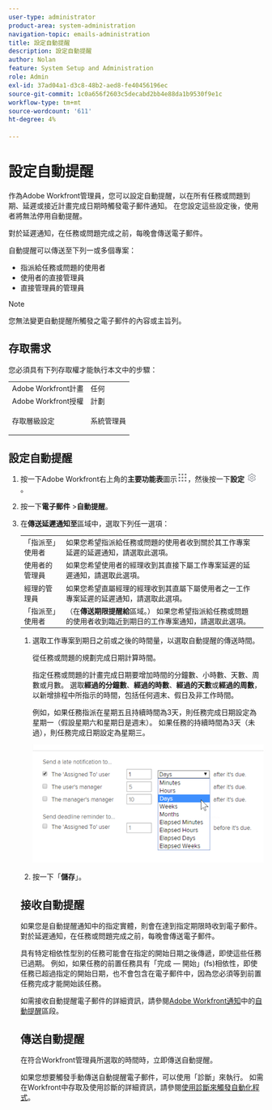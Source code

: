 ```yaml
---
user-type: administrator
product-area: system-administration
navigation-topic: emails-administration
title: 設定自動提醒
description: 設定自動提醒
author: Nolan
feature: System Setup and Administration
role: Admin
exl-id: 37ad04a1-d3c8-48b2-aed8-fe40456196ec
source-git-commit: 1c0a656f2603c5decabd2bb4e88da1b9530f9e1c
workflow-type: tm+mt
source-wordcount: '611'
ht-degree: 4%

---
```


# 設定自動提醒

<!--DON'T DELETE, DRAFT OR HIDE THIS ARTICLE. IT IS LINKED TO THE PRODUCT, THROUGH THE CONTEXT SENSITIVE HELP LINKS.-->

作為Adobe Workfront管理員，您可以設定自動提醒，以在所有任務或問題到期、延遲或接近計畫完成日期時觸發電子郵件通知。 在您設定這些設定後，使用者將無法停用自動提醒。

對於延遲通知，在任務或問題完成之前，每晚會傳送電子郵件。

自動提醒可以傳送至下列一或多個專案：

* 指派給任務或問題的使用者
* 使用者的直接管理員
* 直接管理員的管理員

>[!NOTE]
>
>您無法變更自動提醒所觸發之電子郵件的內容或主旨列。

## 存取需求

您必須具有下列存取權才能執行本文中的步驟：

<table style="table-layout:auto"> 
 <col> 
 <col> 
 <tbody> 
  <tr> 
   <td role="rowheader">Adobe Workfront計畫</td> 
   <td>任何</td> 
  </tr> 
  <tr> 
   <td role="rowheader">Adobe Workfront授權</td> 
   <td>計劃</td> 
  </tr> 
  <tr> 
   <td role="rowheader">存取層級設定</td> 
   <td> <p>系統管理員</p> </td> 
  </tr> 
 </tbody> 
</table>

## 設定自動提醒

1. 按一下Adobe Workfront右上角的&#x200B;**主要功能表**&#x200B;圖示![](assets/main-menu-icon.png)，然後按一下&#x200B;**設定** ![](assets/gear-icon-settings.png)。

1. 按一下&#x200B;**電子郵件** >**自動提醒**。

1. 在&#x200B;**傳送延遲通知至**&#x200B;區域中，選取下列任一選項：

   <table>
    <tr>
        <td>「指派至」使用者</td>
        <td>如果您希望指派給任務或問題的使用者收到關於其工作專案延遲的延遲通知，請選取此選項。</td>
        <td></td>
    </tr>
    <tr>
        <td>使用者的管理員</td>
        <td>如果您希望使用者的經理收到其直接下屬工作專案延遲的延遲通知，請選取此選項。</td>
        <td></td>
    </tr>
    <tr>
        <td>經理的管理員</td>
        <td>如果您希望直屬經理的經理收到其直屬下屬使用者之一工作專案延遲的延遲通知，請選取此選項。</td>
        <td></td>
    </tr>
    <tr>
        <td>「指派至」使用者</td>
        <td>（在<b>傳送期限提醒給</b>區域。） 如果您希望指派給任務或問題的使用者收到臨近到期日的工作專案通知，請選取此選項。</td>
        <td></td>
    </tr>
</table>

1. 選取工作專案到期日之前或之後的時間量，以選取自動提醒的傳送時間。

   從任務或問題的規劃完成日期計算時間。

   指定任務或問題的計畫完成日期要增加時間的分鐘數、小時數、天數、周數或月數。 選取&#x200B;**經過的分鐘數**、**經過的時數**、**經過的天數**&#x200B;或&#x200B;**經過的周數**，以新增排程中所指示的時間，包括任何週末、假日及非工作時間。

   例如，如果任務指派在星期五且持續時間為3天，則任務完成日期設定為星期一（假設星期六和星期日是週末）。 如果任務的持續時間為3天（未過），則任務完成日期設定為星期三。

   ![](assets/time-increments-for-automatic-reminder.png)

1. 按一下「**儲存**」。

## 接收自動提醒

如果您是自動提醒通知中的指定實體，則會在達到指定期限時收到電子郵件。 對於延遲通知，在任務或問題完成之前，每晚會傳送電子郵件。

具有特定相依性型別的任務可能會在指定的開始日期之後傳遞，即使這些任務已過期。 例如，如果任務的前置任務具有「完成 — 開始」(fs)相依性，即使任務已超過指定的開始日期，也不會包含在電子郵件中，因為您必須等到前置任務完成才能開始該任務。

如需接收自動提醒電子郵件的詳細資訊，請參閱[Adobe Workfront通知](../../../workfront-basics/using-notifications/wf-notifications.md)中的[自動提醒](../../../workfront-basics/using-notifications/wf-notifications.md#automatic-reminders)區段。

## 傳送自動提醒

在符合Workfront管理員所選取的時間時，立即傳送自動提醒。

如果您想要觸發手動傳送自動提醒電子郵件，可以使用「診斷」來執行。 如需在Workfront中存取及使用診斷的詳細資訊，請參閱[使用診斷來觸發自動化程式](../../../administration-and-setup/manage-workfront/run-diagnostics/use-diagnostics-to-trigger-automated-processes.md)。
